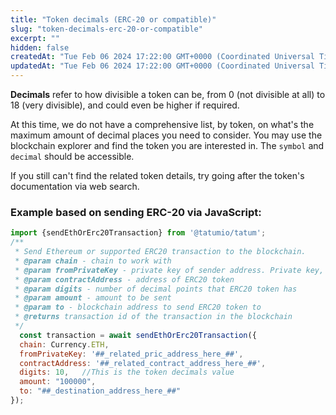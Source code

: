 ```yaml
---
title: "Token decimals (ERC-20 or compatible)"
slug: "token-decimals-erc-20-or-compatible"
excerpt: ""
hidden: false
createdAt: "Tue Feb 06 2024 17:22:00 GMT+0000 (Coordinated Universal Time)"
updatedAt: "Tue Feb 06 2024 17:22:00 GMT+0000 (Coordinated Universal Time)"
---
```

**Decimals** refer to how divisible a token can be, from 0 (not divisible at all) to 18 (very divisible), and could even be higher if required.

At this time, we do not have a comprehensive list, by token, on what's the maximum amount of decimal places you need to consider. You may use the blockchain explorer and find the token you are interested in. The `symbol` and `decimal` should be accessible. 

If you still can't find the related token details, try going after the token's documentation via web search.

### Example based on sending ERC-20 via JavaScript:

```javascript JavaScript
import {sendEthOrErc20Transaction} from '@tatumio/tatum';
/**
 * Send Ethereum or supported ERC20 transaction to the blockchain.
 * @param chain - chain to work with
 * @param fromPrivateKey - private key of sender address. Private key, or signature Id must be present.
 * @param contractAddress - address of ERC20 token
 * @param digits - number of decimal points that ERC20 token has
 * @param amount - amount to be sent
 * @param to - blockchain address to send ERC20 token to
 * @returns transaction id of the transaction in the blockchain
 */
  const transaction = await sendEthOrErc20Transaction({
  chain: Currency.ETH,
  fromPrivateKey: '##_related_pric_address_here_##',
  contractAddress: '##_related_contract_address_here_##',
  digits: 10,   //This is the token decimals value
  amount: "100000",
  to: "##_destination_address_here_##"
});
```
